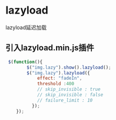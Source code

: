 # lazyload
lazyload延迟加载

## 引入lazyload.min.js插件

```js
 $(function(){
        $("img.lazy").show().lazyload();
        $("img.lazy").lazyload({
            effect: "fadeIn",
            threshold :400
            // skip_invisible : true
            // skip_invisible : false
            // failure_limit : 10
          });
    });
```
